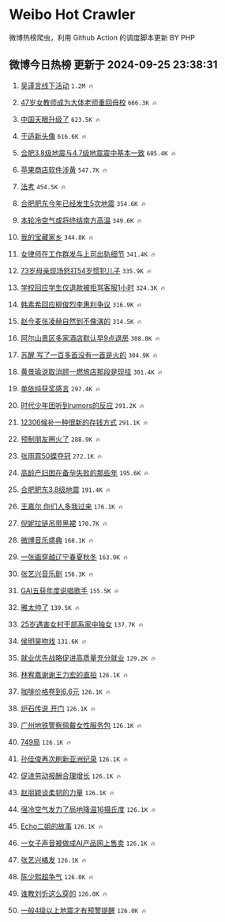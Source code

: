 # Weibo Hot Crawler 



微博热榜爬虫，利用 Github Action 的调度脚本更新 BY PHP 


## 微博今日热榜 更新于 2024-09-25 23:38:31 
1. [吴谨言线下活动](https://s.weibo.com/weibo?q=%E5%90%B4%E8%B0%A8%E8%A8%80%E7%BA%BF%E4%B8%8B%E6%B4%BB%E5%8A%A8&t=31&band_rank=1&Refer=top) `1.2M 🔥` 

1. [47岁女教师成为大体老师重回母校](https://s.weibo.com/weibo?q=%2347%E5%B2%81%E5%A5%B3%E6%95%99%E5%B8%88%E6%88%90%E4%B8%BA%E5%A4%A7%E4%BD%93%E8%80%81%E5%B8%88%E9%87%8D%E5%9B%9E%E6%AF%8D%E6%A0%A1%23&t=31&band_rank=2&Refer=top) `666.3K 🔥` 

1. [中国天眼升级了](https://s.weibo.com/weibo?q=%23%E4%B8%AD%E5%9B%BD%E5%A4%A9%E7%9C%BC%E5%8D%87%E7%BA%A7%E4%BA%86%23&t=31&band_rank=3&Refer=top) `623.5K 🔥` 

1. [于适新头像](https://s.weibo.com/weibo?q=%E4%BA%8E%E9%80%82%E6%96%B0%E5%A4%B4%E5%83%8F&t=31&band_rank=4&Refer=top) `616.6K 🔥` 

1. [合肥3.8级地震与4.7级地震震中基本一致](https://s.weibo.com/weibo?q=%23%E5%90%88%E8%82%A53.8%E7%BA%A7%E5%9C%B0%E9%9C%87%E4%B8%8E4.7%E7%BA%A7%E5%9C%B0%E9%9C%87%E9%9C%87%E4%B8%AD%E5%9F%BA%E6%9C%AC%E4%B8%80%E8%87%B4%23&t=31&band_rank=5&Refer=top) `605.4K 🔥` 

1. [苹果商店软件涉黄](https://s.weibo.com/weibo?q=%23%E8%8B%B9%E6%9E%9C%E5%95%86%E5%BA%97%E8%BD%AF%E4%BB%B6%E6%B6%89%E9%BB%84%23&t=31&band_rank=6&Refer=top) `547.7K 🔥` 

1. [法考](https://s.weibo.com/weibo?q=%E6%B3%95%E8%80%83&t=31&band_rank=7&Refer=top) `454.5K 🔥` 

1. [合肥肥东今年已经发生5次地震](https://s.weibo.com/weibo?q=%23%E5%90%88%E8%82%A5%E8%82%A5%E4%B8%9C%E4%BB%8A%E5%B9%B4%E5%B7%B2%E7%BB%8F%E5%8F%91%E7%94%9F5%E6%AC%A1%E5%9C%B0%E9%9C%87%23&t=31&band_rank=8&Refer=top) `354.6K 🔥` 

1. [本轮冷空气或将终结南方高温](https://s.weibo.com/weibo?q=%23%E6%9C%AC%E8%BD%AE%E5%86%B7%E7%A9%BA%E6%B0%94%E6%88%96%E5%B0%86%E7%BB%88%E7%BB%93%E5%8D%97%E6%96%B9%E9%AB%98%E6%B8%A9%23&t=31&band_rank=9&Refer=top) `349.6K 🔥` 

1. [我的宝藏家乡](https://s.weibo.com/weibo?q=%23%E6%88%91%E7%9A%84%E5%AE%9D%E8%97%8F%E5%AE%B6%E4%B9%A1%23&t=31&band_rank=10&Refer=top) `344.8K 🔥` 

1. [女律师在工作群发与上司出轨细节](https://s.weibo.com/weibo?q=%23%E5%A5%B3%E5%BE%8B%E5%B8%88%E5%9C%A8%E5%B7%A5%E4%BD%9C%E7%BE%A4%E5%8F%91%E4%B8%8E%E4%B8%8A%E5%8F%B8%E5%87%BA%E8%BD%A8%E7%BB%86%E8%8A%82%23&t=31&band_rank=11&Refer=top) `341.4K 🔥` 

1. [73岁母亲现场怒打54岁惯犯儿子](https://s.weibo.com/weibo?q=%2373%E5%B2%81%E6%AF%8D%E4%BA%B2%E7%8E%B0%E5%9C%BA%E6%80%92%E6%89%9354%E5%B2%81%E6%83%AF%E7%8A%AF%E5%84%BF%E5%AD%90%23&t=31&band_rank=12&Refer=top) `335.9K 🔥` 

1. [学校回应学生仅退款被拒骂客服1小时](https://s.weibo.com/weibo?q=%23%E5%AD%A6%E6%A0%A1%E5%9B%9E%E5%BA%94%E5%AD%A6%E7%94%9F%E4%BB%85%E9%80%80%E6%AC%BE%E8%A2%AB%E6%8B%92%E9%AA%82%E5%AE%A2%E6%9C%8D1%E5%B0%8F%E6%97%B6%23&t=31&band_rank=13&Refer=top) `324.3K 🔥` 

1. [韩素希回应柳俊烈李惠利争议](https://s.weibo.com/weibo?q=%23%E9%9F%A9%E7%B4%A0%E5%B8%8C%E5%9B%9E%E5%BA%94%E6%9F%B3%E4%BF%8A%E7%83%88%E6%9D%8E%E6%83%A0%E5%88%A9%E4%BA%89%E8%AE%AE%23&t=31&band_rank=14&Refer=top) `316.9K 🔥` 

1. [赵今麦张凌赫自然到不像演的](https://s.weibo.com/weibo?q=%E8%B5%B5%E4%BB%8A%E9%BA%A6%E5%BC%A0%E5%87%8C%E8%B5%AB%E8%87%AA%E7%84%B6%E5%88%B0%E4%B8%8D%E5%83%8F%E6%BC%94%E7%9A%84&t=31&band_rank=15&Refer=top) `314.5K 🔥` 

1. [阿尔山景区多家酒店默认早9点退房](https://s.weibo.com/weibo?q=%23%E9%98%BF%E5%B0%94%E5%B1%B1%E6%99%AF%E5%8C%BA%E5%A4%9A%E5%AE%B6%E9%85%92%E5%BA%97%E9%BB%98%E8%AE%A4%E6%97%A99%E7%82%B9%E9%80%80%E6%88%BF%23&t=31&band_rank=16&Refer=top) `308.8K 🔥` 

1. [苏醒 写了一百多首没有一首是火的](https://s.weibo.com/weibo?q=%E8%8B%8F%E9%86%92%20%E5%86%99%E4%BA%86%E4%B8%80%E7%99%BE%E5%A4%9A%E9%A6%96%E6%B2%A1%E6%9C%89%E4%B8%80%E9%A6%96%E6%98%AF%E7%81%AB%E7%9A%84&t=31&band_rank=17&Refer=top) `304.9K 🔥` 

1. [黄景瑜说取消顾一燃旅店那段是现挂](https://s.weibo.com/weibo?q=%E9%BB%84%E6%99%AF%E7%91%9C%E8%AF%B4%E5%8F%96%E6%B6%88%E9%A1%BE%E4%B8%80%E7%87%83%E6%97%85%E5%BA%97%E9%82%A3%E6%AE%B5%E6%98%AF%E7%8E%B0%E6%8C%82&t=31&band_rank=18&Refer=top) `301.4K 🔥` 

1. [单依纯获奖感言](https://s.weibo.com/weibo?q=%E5%8D%95%E4%BE%9D%E7%BA%AF%E8%8E%B7%E5%A5%96%E6%84%9F%E8%A8%80&t=31&band_rank=19&Refer=top) `297.4K 🔥` 

1. [时代少年团听到rumors的反应](https://s.weibo.com/weibo?q=%E6%97%B6%E4%BB%A3%E5%B0%91%E5%B9%B4%E5%9B%A2%E5%90%AC%E5%88%B0rumors%E7%9A%84%E5%8F%8D%E5%BA%94&t=31&band_rank=20&Refer=top) `291.2K 🔥` 

1. [12306候补一种很新的存钱方式](https://s.weibo.com/weibo?q=%2312306%E5%80%99%E8%A1%A5%E4%B8%80%E7%A7%8D%E5%BE%88%E6%96%B0%E7%9A%84%E5%AD%98%E9%92%B1%E6%96%B9%E5%BC%8F%23&t=31&band_rank=21&Refer=top) `291.1K 🔥` 

1. [预制朋友圈火了](https://s.weibo.com/weibo?q=%E9%A2%84%E5%88%B6%E6%9C%8B%E5%8F%8B%E5%9C%88%E7%81%AB%E4%BA%86&t=31&band_rank=22&Refer=top) `288.9K 🔥` 

1. [张雨霏50蝶夺冠](https://s.weibo.com/weibo?q=%23%E5%BC%A0%E9%9B%A8%E9%9C%8F50%E8%9D%B6%E5%A4%BA%E5%86%A0%23&t=31&band_rank=23&Refer=top) `272.1K 🔥` 

1. [高龄产妇困在备孕失败的那些年](https://s.weibo.com/weibo?q=%23%E9%AB%98%E9%BE%84%E4%BA%A7%E5%A6%87%E5%9B%B0%E5%9C%A8%E5%A4%87%E5%AD%95%E5%A4%B1%E8%B4%A5%E7%9A%84%E9%82%A3%E4%BA%9B%E5%B9%B4%23&t=31&band_rank=24&Refer=top) `195.6K 🔥` 

1. [合肥肥东3.8级地震](https://s.weibo.com/weibo?q=%23%E5%90%88%E8%82%A5%E8%82%A5%E4%B8%9C3.8%E7%BA%A7%E5%9C%B0%E9%9C%87%23&t=31&band_rank=25&Refer=top) `191.4K 🔥` 

1. [王嘉尔 你们人多我过来](https://s.weibo.com/weibo?q=%E7%8E%8B%E5%98%89%E5%B0%94%20%E4%BD%A0%E4%BB%AC%E4%BA%BA%E5%A4%9A%E6%88%91%E8%BF%87%E6%9D%A5&t=31&band_rank=26&Refer=top) `176.1K 🔥` 

1. [倪妮拉链吊带黑裙](https://s.weibo.com/weibo?q=%E5%80%AA%E5%A6%AE%E6%8B%89%E9%93%BE%E5%90%8A%E5%B8%A6%E9%BB%91%E8%A3%99&t=31&band_rank=27&Refer=top) `170.7K 🔥` 

1. [微博音乐盛典](https://s.weibo.com/weibo?q=%E5%BE%AE%E5%8D%9A%E9%9F%B3%E4%B9%90%E7%9B%9B%E5%85%B8&t=31&band_rank=28&Refer=top) `168.1K 🔥` 

1. [一张画穿越辽宁春夏秋冬](https://s.weibo.com/weibo?q=%23%E4%B8%80%E5%BC%A0%E7%94%BB%E7%A9%BF%E8%B6%8A%E8%BE%BD%E5%AE%81%E6%98%A5%E5%A4%8F%E7%A7%8B%E5%86%AC%23&t=31&band_rank=29&Refer=top) `163.9K 🔥` 

1. [张艺兴音乐剧](https://s.weibo.com/weibo?q=%E5%BC%A0%E8%89%BA%E5%85%B4%E9%9F%B3%E4%B9%90%E5%89%A7&t=31&band_rank=30&Refer=top) `156.3K 🔥` 

1. [GAI五获年度说唱歌手](https://s.weibo.com/weibo?q=GAI%E4%BA%94%E8%8E%B7%E5%B9%B4%E5%BA%A6%E8%AF%B4%E5%94%B1%E6%AD%8C%E6%89%8B&t=31&band_rank=31&Refer=top) `155.5K 🔥` 

1. [雅太帅了](https://s.weibo.com/weibo?q=%E9%9B%85%E5%A4%AA%E5%B8%85%E4%BA%86&t=31&band_rank=32&Refer=top) `139.5K 🔥` 

1. [25岁遇害女村干部系家中独女](https://s.weibo.com/weibo?q=%2325%E5%B2%81%E9%81%87%E5%AE%B3%E5%A5%B3%E6%9D%91%E5%B9%B2%E9%83%A8%E7%B3%BB%E5%AE%B6%E4%B8%AD%E7%8B%AC%E5%A5%B3%23&t=31&band_rank=33&Refer=top) `137.7K 🔥` 

1. [侯明昊吻戏](https://s.weibo.com/weibo?q=%E4%BE%AF%E6%98%8E%E6%98%8A%E5%90%BB%E6%88%8F&t=31&band_rank=34&Refer=top) `131.6K 🔥` 

1. [就业优先战略促进高质量充分就业](https://s.weibo.com/weibo?q=%23%E5%B0%B1%E4%B8%9A%E4%BC%98%E5%85%88%E6%88%98%E7%95%A5%E4%BF%83%E8%BF%9B%E9%AB%98%E8%B4%A8%E9%87%8F%E5%85%85%E5%88%86%E5%B0%B1%E4%B8%9A%23&t=31&band_rank=35&Refer=top) `129.2K 🔥` 

1. [林宥嘉谢谢王力宏的直拍](https://s.weibo.com/weibo?q=%E6%9E%97%E5%AE%A5%E5%98%89%E8%B0%A2%E8%B0%A2%E7%8E%8B%E5%8A%9B%E5%AE%8F%E7%9A%84%E7%9B%B4%E6%8B%8D&t=31&band_rank=36&Refer=top) `126.1K 🔥` 

1. [咖啡价格卷到6.6元](https://s.weibo.com/weibo?q=%23%E5%92%96%E5%95%A1%E4%BB%B7%E6%A0%BC%E5%8D%B7%E5%88%B06.6%E5%85%83%23&t=31&band_rank=37&Refer=top) `126.1K 🔥` 

1. [炉石传说 开门](https://s.weibo.com/weibo?q=%E7%82%89%E7%9F%B3%E4%BC%A0%E8%AF%B4%20%E5%BC%80%E9%97%A8&t=31&band_rank=38&Refer=top) `126.1K 🔥` 

1. [广州地铁警察佩戴女性服务包](https://s.weibo.com/weibo?q=%23%E5%B9%BF%E5%B7%9E%E5%9C%B0%E9%93%81%E8%AD%A6%E5%AF%9F%E4%BD%A9%E6%88%B4%E5%A5%B3%E6%80%A7%E6%9C%8D%E5%8A%A1%E5%8C%85%23&t=31&band_rank=39&Refer=top) `126.1K 🔥` 

1. [749局](https://s.weibo.com/weibo?q=749%E5%B1%80&t=31&band_rank=40&Refer=top) `126.1K 🔥` 

1. [孙佳俊再次刷新亚洲纪录](https://s.weibo.com/weibo?q=%23%E5%AD%99%E4%BD%B3%E4%BF%8A%E5%86%8D%E6%AC%A1%E5%88%B7%E6%96%B0%E4%BA%9A%E6%B4%B2%E7%BA%AA%E5%BD%95%23&t=31&band_rank=41&Refer=top) `126.1K 🔥` 

1. [促进劳动报酬合理增长](https://s.weibo.com/weibo?q=%23%E4%BF%83%E8%BF%9B%E5%8A%B3%E5%8A%A8%E6%8A%A5%E9%85%AC%E5%90%88%E7%90%86%E5%A2%9E%E9%95%BF%23&t=31&band_rank=42&Refer=top) `126.1K 🔥` 

1. [赵丽颖谈柔韧的力量](https://s.weibo.com/weibo?q=%23%E8%B5%B5%E4%B8%BD%E9%A2%96%E8%B0%88%E6%9F%94%E9%9F%A7%E7%9A%84%E5%8A%9B%E9%87%8F%23&t=31&band_rank=43&Refer=top) `126.1K 🔥` 

1. [强冷空气发力了局地降温16摄氏度](https://s.weibo.com/weibo?q=%23%E5%BC%BA%E5%86%B7%E7%A9%BA%E6%B0%94%E5%8F%91%E5%8A%9B%E4%BA%86%E5%B1%80%E5%9C%B0%E9%99%8D%E6%B8%A916%E6%91%84%E6%B0%8F%E5%BA%A6%23&t=31&band_rank=44&Refer=top) `126.1K 🔥` 

1. [Echo二姐的故事](https://s.weibo.com/weibo?q=Echo%E4%BA%8C%E5%A7%90%E7%9A%84%E6%95%85%E4%BA%8B&t=31&band_rank=45&Refer=top) `126.1K 🔥` 

1. [一女子声音被做成AI产品网上售卖](https://s.weibo.com/weibo?q=%23%E4%B8%80%E5%A5%B3%E5%AD%90%E5%A3%B0%E9%9F%B3%E8%A2%AB%E5%81%9A%E6%88%90AI%E4%BA%A7%E5%93%81%E7%BD%91%E4%B8%8A%E5%94%AE%E5%8D%96%23&t=31&band_rank=46&Refer=top) `126.1K 🔥` 

1. [张艺兴橘发](https://s.weibo.com/weibo?q=%23%E5%BC%A0%E8%89%BA%E5%85%B4%E6%A9%98%E5%8F%91%23&t=31&band_rank=47&Refer=top) `126.1K 🔥` 

1. [陈少熙超争气](https://s.weibo.com/weibo?q=%23%E9%99%88%E5%B0%91%E7%86%99%E8%B6%85%E4%BA%89%E6%B0%94%23&t=31&band_rank=48&Refer=top) `126.0K 🔥` 

1. [谁教刘忻这么穿的](https://s.weibo.com/weibo?q=%E8%B0%81%E6%95%99%E5%88%98%E5%BF%BB%E8%BF%99%E4%B9%88%E7%A9%BF%E7%9A%84&t=31&band_rank=49&Refer=top) `126.0K 🔥` 

1. [一般4级以上地震才有预警提醒](https://s.weibo.com/weibo?q=%23%E4%B8%80%E8%88%AC4%E7%BA%A7%E4%BB%A5%E4%B8%8A%E5%9C%B0%E9%9C%87%E6%89%8D%E6%9C%89%E9%A2%84%E8%AD%A6%E6%8F%90%E9%86%92%23&t=31&band_rank=50&Refer=top) `126.0K 🔥` 

